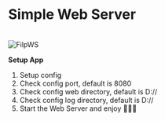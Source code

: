 <h1>Simple Web Server</h1><br>
<img src="https://github.com/filipusarif/Web-Server-Java/assets/116370829/fb2be41f-5f7a-4a81-ab6f-27521b47bd3b" alt="FilpWS">

**Setup App**

1. Setup config
2. Check config port, default is 8080
3. Check config web directory, default is D://
4. Check config log directory, default is D://
5. Start the Web Server and enjoy 🌾🔥🔥
